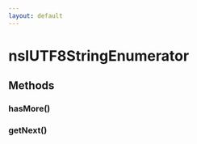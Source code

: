 ```yaml
---
layout: default
---
```


# nsIUTF8StringEnumerator #

## Methods ##

### hasMore() ###

### getNext() ###
